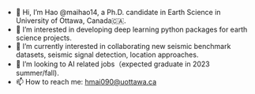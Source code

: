 - 👋 Hi, I’m Hao @maihao14, a Ph.D. candidate in Earth Science in University of Ottawa, Canada🇨🇦.
- 👀 I’m interested in developing deep learning python packages for earth science projects.
- 🌱 I’m currently interested in collaborating new seismic benchmark datasets, seismic signal detection, location approaches.
- 💞️ I’m looking to AI related jobs（expected graduate in 2023 summer/fall).
- 📫 How to reach me: hmai090@uottawa.ca

<!---
maihao14/maihao14 is a ✨ special ✨ repository because its `README.md` (this file) appears on your GitHub profile.
You can click the Preview link to take a look at your changes.
--->

